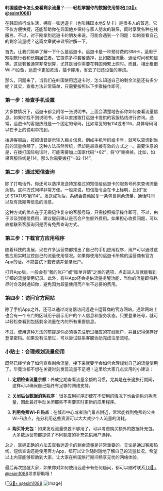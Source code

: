 **韩国遠遊卡怎么查看剩余流量？——轻松掌握你的数据使用情况[[TG💪+ @esim1088](https://t.me/s/esim1088)]**

在韩国旅行或生活，拥有一张远遊卡（也叫韩国本地SIM卡）是很多人的首选。它不仅方便快捷，还能帮助你在异国他乡保持与家人朋友的联系，同时享受各种在线服务。不过，对于刚拿到远遊卡的朋友来说，可能会遇到一个问题：如何查看自己的剩余流量呢？这篇文章就来详细讲解一下。

首先，让我们简单了解一下什么是远遊卡。远遊卡是一种预付费的SIM卡，适用于短期旅行者和长期居住者。它提供多种套餐选择，比如数据流量、通话时间和短信等。这些套餐通常非常划算，尤其是当你需要在韩国频繁上网时。而且，相比租借Wi-Fi设备，远遊卡更加灵活，插卡即用，省去了归还设备的麻烦。

那么，问题来了，当我们在韩国使用远遊卡时，怎么知道自己的剩余流量还有多少呢？其实，查看方法非常简单，只需要按照以下步骤操作即可。

### **第一步：检查手机设置**
大多数情况下，远遊卡都会附带一张说明书，上面会清楚地告诉你如何查看流量信息。如果你找不到说明书，也可以直接拨打远遊卡提供的客服热线进行咨询。通常，远遊卡的客服热线是一个固定的号码，比如常见的有114或者116，具体号码可以在卡上的说明中找到。

拨通客服后，按照语音提示输入相关信息，例如手机号码或卡号，就可以查询到当前的流量余额了。这种方法虽然传统，但却是最直接有效的方式之一。需要注意的是，在拨打国际电话时，可能需要加上国家代码“+82”，将“0”替换掉。比如，如果客服热线是114，那么你需要拨打“+82-114”。

### **第二步：通过短信查询**
除了打电话外，你还可以选择发送特定格式的短信给远遊卡的服务号码来查询流量余额。这种方式同样非常方便。一般来说，短信指令会在卡上标明，比如“发送‘STATUS’到114”。发送成功后，系统会自动回复一条包含剩余流量、通话时间以及有效期等信息的消息。

这种方式的优点在于无需记住复杂的客服号码，只需按照指示操作即可。不过，由于涉及到短信费用，建议提前确认是否会产生额外费用。如果担心收费问题，可以直接联系客服询问是否有免费查询方式。

### **第三步：下载官方应用程序**
随着科技的发展，现在许多运营商都推出了自己的手机应用程序，用户可以通过这些应用实时监控自己的流量使用情况。如果你使用的远遊卡所属的运营商有官方App的话，不妨尝试下载安装并登录账户。

打开App后，一般会有“我的账户”或“账单详情”之类的选项，点击进入后就能看到详细的流量使用记录。此外，有些App还会提供流量提醒功能，当你的流量即将耗尽时会及时通知你，避免因为超量使用而产生不必要的费用。

### **第四步：访问官方网站**
除了手机App之外，还可以通过浏览器访问远遊卡运营商的官方网站。通常网站上也会有一个专门的区域用于展示用户的个人信息和服务状态。只要登录账号，就可以轻松查看到包括剩余流量在内的所有重要信息。

不过，使用这种方法的前提是你必须事先注册过相应的在线账户，并且记得保存好登录密码。如果没有注册过，可以尝试联系客服协助完成注册流程。

### **小贴士：合理规划流量使用**
既然已经学会了如何查看剩余流量，接下来就要学会如何合理规划自己的流量使用了。毕竟谁都不想在关键时刻发现流量不足吧！这里给大家几点实用的小建议：

1. **定期检查流量余额**：养成定期查看流量余额的习惯，尤其是在长途旅行期间，这样可以确保自己始终有足够的网络支持。
   
2. **关闭后台数据消耗程序**：很多应用程序即使在不使用的情况下也会偷偷消耗流量，因此最好手动关闭那些不需要实时更新的应用程序。
   
3. **利用免费Wi-Fi热点**：在城市中心或者热门景点附近，常常能找到免费的公共Wi-Fi热点，充分利用这些资源可以大大减少个人流量的消耗。
   
4. **购买补充包**：如果发现流量快要不够用了，可以考虑购买额外的数据补充包。大多数运营商都提供了不同额度的补充包供用户选择。

总之，掌握正确的方法去查看远遊卡的剩余流量是非常重要的。无论是通过客服热线、短信查询还是使用官方App，都可以让你随时随地了解自己的流量状况。希望以上内容能够帮助到大家，让大家在韩国旅行期间畅享无忧的网络体验。

最后再次提醒大家，如果你对如何使用远遊卡有任何疑问，都可以随时联系[TG💪+ @esim1088](https://t.me/s/esim1088)寻求帮助哦！

[[TG💪+ @esim1088](https://t.me/s/esim1088) ![Image](https://i.postimg.cc/4NQfJmqS/Snipaste-2025-05-13-00-14-12.png)]